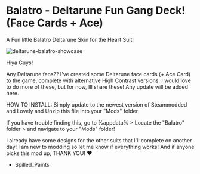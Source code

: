 # Balatro - Deltarune Fun Gang Deck! (Face Cards + Ace)
A Fun little Balatro Deltarune Skin for the Heart Suit!

![deltarune-balatro-showcase](https://github.com/user-attachments/assets/5168d5ca-a76c-4909-934c-2b70874b79c5)

Hiya Guys!

Any Deltarune fans?? I've created some Deltarune face cards (+ Ace Card) to the game, complete with alternative High Contrast versions.
I would love to do more of these, but for now, Ill share these! Any update will be added here.

HOW TO INSTALL:
Simply update to the newest version of Steammodded and Lovely and Unzip this file into your "Mods" folder

If you have trouble finding this, go to %appdata% > Locate the "Balatro" folder > and navigate to your "Mods" folder!

I already have some designs for the other suits that I'll complete on another day! I am new to modding so let me know if everything works! And if anyone picks this mod up, THANK YOU! ❤️
- Spilled_Paints
